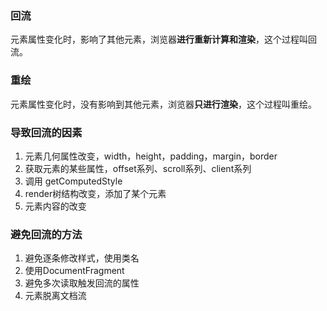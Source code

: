 ### 回流

元素属性变化时，影响了其他元素，浏览器**进行重新计算和渲染**，这个过程叫回流。

### 重绘

元素属性变化时，没有影响到其他元素，浏览器**只进行渲染**，这个过程叫重绘。

### 导致回流的因素

1. 元素几何属性改变，width，height，padding，margin，border
2. 获取元素的某些属性，offset系列、scroll系列、client系列
3. 调用 getComputedStyle
4. render树结构改变，添加了某个元素
5. 元素内容的改变

### 避免回流的方法

1. 避免逐条修改样式，使用类名
2. 使用DocumentFragment
3. 避免多次读取触发回流的属性
4. 元素脱离文档流



